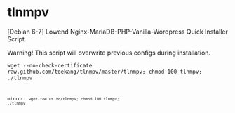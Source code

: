 tlnmpv
======

[Debian 6-7] Lowend Nginx-MariaDB-PHP-Vanilla-Wordpress Quick Installer Script.

Warning! This script will overwrite previous configs during installation.

<code>wget --no-check-certificate raw.github.com/toekang/tlnmpv/master/tlnmpv; chmod 100 tlnmpv; ./tlnmpv<code>

mirror:
<code>wget toe.us.to/tlnmpv; chmod 100 tlnmpv; ./tlnmpv<code>

